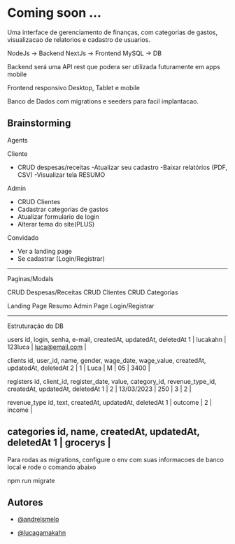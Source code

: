 
# Coming soon ...

Uma interface de gerenciamento de finanças, com categorias de gastos, visualizacao de relatorios e cadastro de usuarios.

NodeJs -> Backend
NextJs -> Frontend
MySQL -> DB

Backend será uma API rest que podera ser utilizada futuramente em apps mobile

Frontend responsivo Desktop, Tablet e mobile

Banco de Dados com migrations e seeders para facil implantacao.

## Brainstorming
Agents

Cliente
- CRUD despesas/receitas
-Atualizar seu cadastro
-Baixar relatórios (PDF, CSV)
-Visualizar tela RESUMO

Admin
- CRUD Clientes
- Cadastrar categorias de gastos
- Atualizar formulario de login
- Alterar tema do site(PLUS)

Convidado
- Ver a landing page
- Se cadastrar (Login/Registrar)

------------------------------------------------------------
Paginas/Modals

CRUD Despesas/Receitas
CRUD Clientes
CRUD Categorias

Landing Page
Resumo
Admin Page
Login/Registrar

-------------------------------------------------------------
Estruturação do DB

users
id, login, senha, e-mail, createdAt, updatedAt, deletedAt
1 | lucakahn | 123luca | luca@email.com |

clients
id, user_id, name, gender, wage_date, wage_value, createdAt, updatedAt, deletedAt
2 | 1 | Luca | M | 05 | 3400 | 

registers
id, client_id, register_date, value, category_id, revenue_type_id,  createdAt, updatedAt, deletedAt
1 | 2 | 13/03/2023 | 250 | 3 | 2 |

revenue_type
id, text, createdAt, updatedAt, deletedAt
1 | outcome |
2 | income |

categories
id, name, createdAt, updatedAt, deletedAt
1 | grocerys |
----------------------
Para rodas as migrations, configure o env com suas informacoes de banco local e rode o comando abaixo

npm run migrate
## Autores

- [ @andrelsmelo ](https://github.com/andrelsmelo)

- [ @lucagamakahn ](https://github.com/luca-gama-kahn)